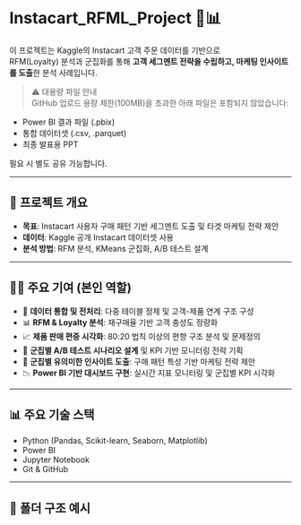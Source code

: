 # Instacart_RFML_Project 🛒📊

이 프로젝트는 Kaggle의 Instacart 고객 주문 데이터를 기반으로  
RFM(Loyalty) 분석과 군집화를 통해 **고객 세그멘트 전략을 수립하고, 마케팅 인사이트를 도출**한 분석 사례입니다.

> ⚠️ 대용량 파일 안내  
GitHub 업로드 용량 제한(100MB)을 초과한 아래 파일은 포함되지 않았습니다:
- Power BI 결과 파일 (.pbix)
- 통합 데이터셋 (.csv, .parquet)
- 최종 발표용 PPT

필요 시 별도 공유 가능합니다.

---

## 📌 프로젝트 개요

- **목표**: Instacart 사용자 구매 패턴 기반 세그멘트 도출 및 타겟 마케팅 전략 제안
- **데이터**: Kaggle 공개 Instacart 데이터셋 사용
- **분석 방법**: RFM 분석, KMeans 군집화, A/B 테스트 설계

---

## 🙋‍♀️ 주요 기여 (본인 역할)

- 🧹 **데이터 통합 및 전처리**: 다중 테이블 정제 및 고객-제품 연계 구조 구성
- 📊 **RFM & Loyalty 분석**: 재구매율 기반 고객 충성도 정량화
- 📈 **제품 판매 편중 시각화**: 80:20 법칙 이상의 편향 구조 분석 및 문제정의
- 🧪 **군집별 A/B 테스트 시나리오 설계** 및 KPI 기반 모니터링 전략 기획
- 🧠 **군집별 유의미한 인사이트 도출**: 구매 패턴 특성 기반 마케팅 전략 제안
- 📉 **Power BI 기반 대시보드 구현**: 실시간 지표 모니터링 및 군집별 KPI 시각화

---

## 📊 주요 기술 스택

- Python (Pandas, Scikit-learn, Seaborn, Matplotlib)
- Power BI
- Jupyter Notebook
- Git & GitHub

---

## 📁 폴더 구조 예시

